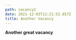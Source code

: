 ```yaml
---
path: vacancy2
date: 2021-12-03T12:21:53.857Z
title: Another Vacancy
---
```

**Another great vacancy**